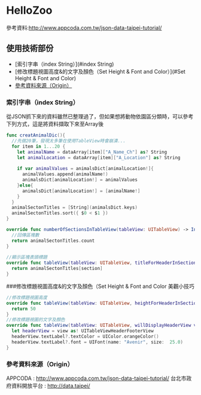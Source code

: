 # HelloZoo
參考資料:http://www.appcoda.com.tw/json-data-taipei-tutorial/

## 使用技術部份
* [索引字串（index String）](#index String)
* [修改標題視圖高度&的文字及顏色（Set Height & Font and Color）](#Set Height & Font and Color)
* [參考資料來源（Origin）](#Origin)

### 索引字串（index String）
從JSON抓下來的資料雖然已整理過了，但如果想將動物依園區分類時，可以參考下列方式，這是將資料擷取下來至Array後
```swift
func creatAnimalDic(){
  //先做20筆，發現太多筆在使用TableView時會崩潰...
  for item in 1...20 {
    let animalName = dataArray[item]["A_Name_Ch"] as? String
    let animalLocation = dataArray[item]["A_Location"] as? String
            
    if var animalValues = animalsDict[animalLocation!]{
      animalValues.append(animalName!)
      animalsDict[animalLocation!] = animalValues
    }else{
      animalsDict[animalLocation!] = [animalName!]
    }
  }
  animalSectonTitles = [String](animalsDict.keys)
  animalSectonTitles.sort({ $0 < $1 })    
}

override func numberOfSectionsInTableView(tableView: UITableView) -> Int {
  //回傳區塊數
  return animalSectonTitles.count
}
    
//顯示區塊表頭標題
override func tableView(tableView: UITableView, titleForHeaderInSection section: Int) -> String? {
  return animalSectonTitles[section]
}
```

###修改標題視圖高度&的文字及顏色（Set Height & Font and Color
美觀小技巧
```swift
//修改標題視圖高度
override func tableView(tableView: UITableView, heightForHeaderInSection section: Int) -> CGFloat {
  return 50
}
//修改標題視圖的文字及顏色
override func tableView(tableView: UITableView, willDisplayHeaderView view: UIView, forSection section: Int) {
  let headerView = view as! UITableViewHeaderFooterView
  headerView.textLabel?.textColor = UIColor.orangeColor()
  headerView.textLabel?.font = UIFont(name: "Avenir", size:  25.0)
}
```

### 參考資料來源（Origin）
APPCODA : http://www.appcoda.com.tw/json-data-taipei-tutorial/
台北市政府資料開放平台 : http://data.taipei/
